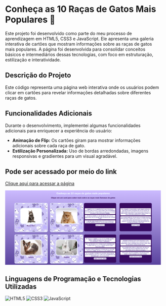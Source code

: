 # Conheça as 10 Raças de Gatos Mais Populares 🐾

Este projeto foi desenvolvido como parte do meu processo de aprendizagem em HTML5, CSS3 e JavaScript. Ele apresenta uma galeria interativa de cartões que mostram informações sobre as raças de gatos mais populares. A página foi desenvolvida para consolidar conceitos básicos e intermediários dessas tecnologias, com foco em estruturação, estilização e interatividade.

## Descrição do Projeto

Este código representa uma página web interativa onde os usuários podem clicar em cartões para revelar informações detalhadas sobre diferentes raças de gatos.

## Funcionalidades Adicionais

Durante o desenvolvimento, implementei algumas funcionalidades adicionais para enriquecer a experiência do usuário:

- **Animação de Flip:** Os cartões giram para mostrar informações adicionais sobre cada raça de gato.
- **Estilização Personalizada:** Uso de bordas arredondadas, imagens responsivas e gradientes para um visual agradável.

## Pode ser acessado por meio do link

[Clique aqui para acessar a página](https://lauragpse.github.io/nome-do-projeto/)

<img src='https://github.com/Lauragpse/CardsGatos/blob/main/img/CardsGatos.print.png' width='750px' >

## Linguagens de Programação e Tecnologias Utilizadas

![HTML5](https://img.shields.io/badge/-HTML5-000?style=for-the-badge&logo=html5)
![CSS3](https://img.shields.io/badge/-CSS3-000?style=for-the-badge&logo=css3)
![JavaScript](https://img.shields.io/badge/-JavaScript-000?style=for-the-badge&logo=javascript)


